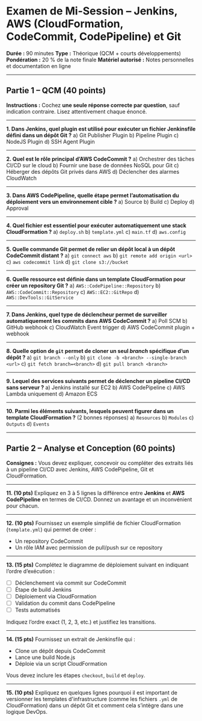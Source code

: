 <h1 id="examen-mi-session-jenkins-aws">Examen de Mi-Session – Jenkins, AWS (CloudFormation, CodeCommit, CodePipeline) et Git</h1>

**Durée :** 90 minutes
**Type :** Théorique (QCM + courts développements)
**Pondération :** 20 % de la note finale
**Matériel autorisé :** Notes personnelles et documentation en ligne

---

<h2 id="partie-1-qcm-jenkins-et-aws-40-points">Partie 1 – QCM (40 points)</h2>

**Instructions :**
Cochez **une seule réponse correcte par question**, sauf indication contraire. Lisez attentivement chaque énoncé.

---

**1. Dans Jenkins, quel plugin est utilisé pour exécuter un fichier Jenkinsfile défini dans un dépôt Git ?**
a) Git Publisher Plugin
b) Pipeline Plugin
c) NodeJS Plugin
d) SSH Agent Plugin

---

**2. Quel est le rôle principal d’AWS CodeCommit ?**
a) Orchestrer des tâches CI/CD sur le cloud
b) Fournir une base de données NoSQL pour Git
c) Héberger des dépôts Git privés dans AWS
d) Déclencher des alarmes CloudWatch

---

**3. Dans AWS CodePipeline, quelle étape permet l’automatisation du déploiement vers un environnement cible ?**
a) Source
b) Build
c) Deploy
d) Approval

---

**4. Quel fichier est essentiel pour exécuter automatiquement une stack CloudFormation ?**
a) `deploy.sh`
b) `template.yml`
c) `main.tf`
d) `aws.config`

---

**5. Quelle commande Git permet de relier un dépôt local à un dépôt CodeCommit distant ?**
a) `git connect aws`
b) `git remote add origin <url>`
c) `aws codecommit link`
d) `git clone s3://bucket`

---

**6. Quelle ressource est définie dans un template CloudFormation pour créer un repository Git ?**
a) `AWS::CodePipeline::Repository`
b) `AWS::CodeCommit::Repository`
c) `AWS::EC2::GitRepo`
d) `AWS::DevTools::GitService`

---

**7. Dans Jenkins, quel type de déclencheur permet de surveiller automatiquement les commits dans AWS CodeCommit ?**
a) Poll SCM
b) GitHub webhook
c) CloudWatch Event trigger
d) AWS CodeCommit plugin + webhook

---

**8. Quelle option de `git` permet de cloner un seul *branch* spécifique d’un dépôt ?**
a) `git branch --only`
b) `git clone -b <branch> --single-branch <url>`
c) `git fetch branch=<branch>`
d) `git pull branch <branch>`

---

**9. Lequel des services suivants permet de déclencher un pipeline CI/CD sans serveur ?**
a) Jenkins installé sur EC2
b) AWS CodePipeline
c) AWS Lambda uniquement
d) Amazon ECS

---

**10. Parmi les éléments suivants, lesquels peuvent figurer dans un template CloudFormation ?**
(2 bonnes réponses)
a) `Resources`
b) `Modules`
c) `Outputs`
d) `Events`

---

<h2 id="partie-2-analyse-et-conception-60-points">Partie 2 – Analyse et Conception (60 points)</h2>

**Consignes :**
Vous devez expliquer, concevoir ou compléter des extraits liés à un pipeline CI/CD avec Jenkins, AWS CodePipeline, Git et CloudFormation.

---

**11. (10 pts)** Expliquez en 3 à 5 lignes la différence entre **Jenkins** et **AWS CodePipeline** en termes de CI/CD. Donnez un avantage et un inconvénient pour chacun.

---

**12. (10 pts)** Fournissez un exemple simplifié de fichier CloudFormation (`template.yml`) qui permet de créer :

* Un repository CodeCommit
* Un rôle IAM avec permission de pull/push sur ce repository

---

**13. (15 pts)** Complétez le diagramme de déploiement suivant en indiquant l’ordre d’exécution :

* [ ] Déclenchement via commit sur CodeCommit
* [ ] Étape de build Jenkins
* [ ] Déploiement via CloudFormation
* [ ] Validation du commit dans CodePipeline
* [ ] Tests automatisés

Indiquez l’ordre exact (1, 2, 3, etc.) et justifiez les transitions.

---

**14. (15 pts)** Fournissez un extrait de Jenkinsfile qui :

* Clone un dépôt depuis CodeCommit
* Lance une build Node.js
* Déploie via un script CloudFormation

Vous devez inclure les étapes `checkout`, `build` et `deploy`.

---

**15. (10 pts)** Expliquez en quelques lignes pourquoi il est important de versionner les templates d'infrastructure (comme les fichiers `.yml` de CloudFormation) dans un dépôt Git et comment cela s’intègre dans une logique DevOps.




